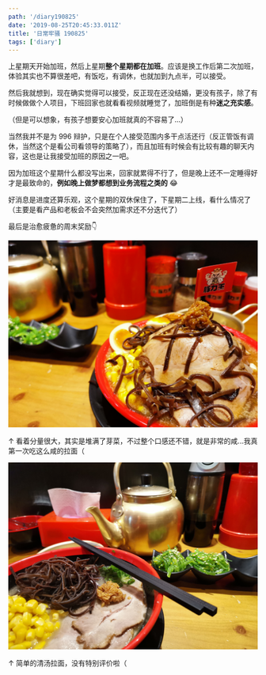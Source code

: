 ```yaml
---
path: '/diary190825'
date: '2019-08-25T20:45:33.011Z'
title: '日常牢骚 190825'
tags: ['diary']
---
```


上星期天开始加班，然后上星期**整个星期都在加班**。应该是换工作后第二次加班，体验其实也不算很差吧，有饭吃，有调休，也就加到九点半，可以接受。

然后我就想到，现在确实觉得可以接受，反正现在还没结婚，更没有孩子，除了有时候做做个人项目，下班回家也就看看视频就睡觉了，加班倒是有种**迷之充实感**。

（但是可以想象，有孩子想要安心加班就真的不容易了...）

当然我并不是为 996 辩护，只是在个人接受范围内多干点活还行（反正管饭有调休，当然这个是看公司看领导的策略了），而且加班有时候会有比较有趣的聊天内容，这也是让我接受加班的原因之一吧。

因为加班这个星期什么都没写出来，回家就累得不行了，但是晚上还不一定睡得好才是最致命的，**例如晚上做梦都想到业务流程之类的** 😂

好消息是进度还算乐观，这个星期的双休保住了，下星期二上线，看什么情况了（主要是看产品和老板会不会突然加需求还不分迭代了）

最后是治愈疲惫的周末奖励👇

![](./ramen1.jpg)

↑ 看着分量很大，其实是堆满了芽菜，不过整个口感还不错，就是非常的咸...我真第一次吃这么咸的拉面（

![](./ramen2.jpg)

↑ 简单的清汤拉面，没有特别评价啦（

